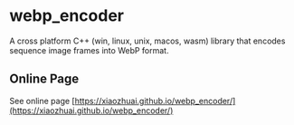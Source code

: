 # webp_encoder

A cross platform C++ (win, linux, unix, macos, wasm) library that encodes sequence image frames into WebP format.

## Online Page

See online page [https://xiaozhuai.github.io/webp_encoder/](https://xiaozhuai.github.io/webp_encoder/)

